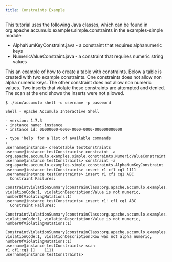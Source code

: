 ```yaml
---
title: Constraints Example
---
```


This tutorial uses the following Java classes, which can be found in org.apache.accumulo.examples.simple.constraints in the examples-simple module:

 * AlphaNumKeyConstraint.java - a constraint that requires alphanumeric keys
 * NumericValueConstraint.java - a constraint that requires numeric string values

This an example of how to create a table with constraints. Below a table is
created with two example constraints. One constraints does not allow non alpha
numeric keys. The other constraint does not allow non numeric values. Two
inserts that violate these constraints are attempted and denied. The scan at
the end shows the inserts were not allowed.

    $ ./bin/accumulo shell -u username -p password

    Shell - Apache Accumulo Interactive Shell
    -
    - version: 1.7.3
    - instance name: instance
    - instance id: 00000000-0000-0000-0000-000000000000
    -
    - type 'help' for a list of available commands
    -
    username@instance> createtable testConstraints
    username@instance testConstraints> constraint -a org.apache.accumulo.examples.simple.constraints.NumericValueConstraint
    username@instance testConstraints> constraint -a org.apache.accumulo.examples.simple.constraints.AlphaNumKeyConstraint
    username@instance testConstraints> insert r1 cf1 cq1 1111
    username@instance testConstraints> insert r1 cf1 cq1 ABC
      Constraint Failures:
          ConstraintViolationSummary(constrainClass:org.apache.accumulo.examples.simple.constraints.NumericValueConstraint, violationCode:1, violationDescription:Value is not numeric, numberOfViolatingMutations:1)
    username@instance testConstraints> insert r1! cf1 cq1 ABC
      Constraint Failures:
          ConstraintViolationSummary(constrainClass:org.apache.accumulo.examples.simple.constraints.NumericValueConstraint, violationCode:1, violationDescription:Value is not numeric, numberOfViolatingMutations:1)
          ConstraintViolationSummary(constrainClass:org.apache.accumulo.examples.simple.constraints.AlphaNumKeyConstraint, violationCode:1, violationDescription:Row was not alpha numeric, numberOfViolatingMutations:1)
    username@instance testConstraints> scan
    r1 cf1:cq1 []    1111
    username@instance testConstraints>

